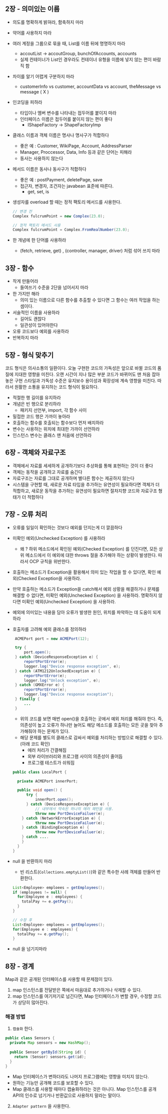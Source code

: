 ## 2장 - 의미있는 이름

- 의도를 명확하게 밝혀라, 함축하지 마라

- 약어를 사용하지 마라
- 여러 계정을 그룹으로 묶을 때, List를 이름 뒤에 명명하지 마라
  - accoutList -> accoutGroup, bunchOfAccounts, accounts
  - 실제 컨테이너가 List인 경우라도 컨테이너 유형을 이름에 넣지 않는 편이 바람직 함
- 차이를 알기 어렵게 구분하지 마라
  - customerInfo vs customer, accountData vs account, theMessage vs message  ( X )

- 인코딩을 피하라

  - 타입이나 멤버 변수를 나타내는 접두어를 붙이지 마라
  - 인터페이스 이름은 접두어를 붙이지 않는 편이 좋다
    - IShapeFactory -> ShapeFactoryImp

- 클래스 이름과 객체 이름은 명사나 명사구가 적합하다

  - 좋은 예 : Customer, WikiPage, Account, AddressParser
  - Manager, Proccessor, Data, Info 등과 같은 단어는 피해라
  - 동사는 사용하지 않는다

- 메서드 이름은 동사나 동사구가 적합하다

  - 좋은 예 : postPayment, deletePage, save
  - 접근자, 변경자, 조건자는 javabean 표준에 따른다.
    - get, set, is

- 생성자를 overload 할 때는 정적 팩토리 메서드를 사용한다.

  ```java
  // 변경 전
  Complex fulcrumPoint = new Complex(23.0);
  
  // 정적 팩토리 메서드 사용
  Complex fulcrumPoint = Complex.FromRealNumber(23.0);
  ```

- 한 개념에 한 단어를 사용하라
  - (fetch, retrieve, get) , (controller, manager, driver) 처럼 섞어 쓰지 마라

## 3장 - 함수

- 작게 만들어라
  - 들여쓰기 수준을 2단을 넘어서지 마라
- 한 가지만 해라
  - 의미 있는 이름으로 다른 함수를 추출할 수 있다면 그 함수는 여러 작업을 하는 셈이다.
- 서술적인 이름을 사용하라
  - 길어도 괜찮다
  - 일관성이 있어야한다
- 오류 코드보다 예외를 사용하라
- 반복하지 마라

## 5장 - 형식 맞추기

코드 형식은 의사소통의 일환이다. 오늘 구현한 코드의 가독성은 앞으로 바뀔 코드의 품질에 지대한 영향을 미친다. 오랜 시간이 지나 많은 부분 코드가 바뀌어도 맨 처음 잡아놓은 구현 스타일과 가독성 수준은 유지보수 용이성과 확장성에 계속 영향을 미친다. 따라서 원활한 소통을 유지하는 코드 형식이 필요하다.

- 적절한 행 길이를 유지하라
- 개념은 빈 행으로 분리하라
  - 패키지 선언부, import, 각 함수 사이
- 밀접한 코드 행은 가까이 놓아라
- 호출하는 함수를 호출되는 함수보다 먼저 배치하라
- 변수는 사용하는 위치에 최대한 가까이 선언하라
- 인스턴스 변수는 클래스 맨 처음에 선언하라

## 6장 - 객체와 자료구조

- 객체에서 자료를 세세하게 공개하기보다 추상화를 통해 표현하는 것이 더 좋다
- 객체는 동작을 공개하고 자료를 숨긴다
- 자료구조는 자료를 그대로 공개하며 별다른 함수는 제공하지 않는다
- 시스템을 구현할 때, 새로운 자료 타입을 추가하는 유연성이 필요하다면 객체가 더 적합하고, 새로운 동작을 추가하는 유연성이 필요하면 절차지향 코드와 자료구조 형태가 더 적합하다

## 7장 - 오류 처리

- 오류를 일일이 확인하는 것보다 예외를 던지는게 더 깔끔하다
- 미확인 예외(Unchecked Exception) 를 사용하라
  - 왜 ? 하위 메소드에서 확인된 예외(Checked Exception) 를 던진다면, 모든 상위 메소드에서 이 예외에 대한 throws 절을 추가해야 하는 상황이 발생한다. 따라서 OCP 규칙을 위반한다.
- 호출하는 메소드가 Exception을 활용해서  의미 있는 작업을 할 수 있다면, 확인 예외(Checked Exception을 사용하라.
- 만약 호출하는 메소드가 Exception을 catch해서 예외 상황을 해결하거나 문제를 해결할 수 없다면, 미확인 예외(Unchecked Exception) 을 사용하라. 명확하지 않다면 미확인 예외(Unchecked Exception) 을 사용하라.

- 예외에 의미있는 내용을 담아 오류가 발생한 원인, 위치를 파악하는 데 도움이 되게 하라

- 호출자를 고려해 예외 클래스를 정의하라

  ```java
   ACMEPort port = new ACMEPort(12);
  
   try {
       port.open();
   } catch (DeviceResponseException e) {
       reportPortError(e);
       logger.log("Device response exception", e);
   } catch (ATM1212UnlockedException e) {
       reportPortError(e);
       logger.log("Unlock exception", e);
   } catch (GMXError e) {
       reportPortError(e);
       logger.log("Device response exception");
   } finally {
       ...
   }
  ```

  - 위의 코드를 보면 매번 open()을 호출하는 곳에서 예외 처리를 해줘야 한다. 즉, 의존성이 높고 오류가 하나만 늘어도 해당 메소드를 호출하는 모든 곳을 찾아 추가해줘야 하는 문제가 있다.
  - 해당 문제를 별도의 클래스로 감싸서 예외를 처리하는 방법으로 해결할 수 있다. (아래 코드 확인)
    - 에러 처리가 간결해짐
    - 외부 라이브러리와 프로그램 사이의 의존성이 줄어듬
    - 프로그램 테스트가 쉬워짐

  ```java
  public class LocalPort {
  
    private ACMEPort innerPort;
  
    public void open() {
  		try { 
  			innerPort.open();
  		} catch (DeviceResponseException e) {
  			// 내부에서 약속된 하나의 에러 패턴을 사용.
  			throw new PortDeviceFailuer(e);
  	  } catch (NetworkErrorException e) { 
  			throw new PortDeviceFailuer(e);
  	  } catch (BindingException e) {
  			throw new PortDeviceFailuer(e);
  	  } catch ....
  	  }
  	}
  }
  ```

- null 을 반환하지 마라

  - 빈 리스트(`Collections.emptyList()`)와 같은 특수한 사례 객체를 만들어 반환한다.

  ```java
  List<Employee> emploees = getEmployees();
  if (employees != null) {
    for(Employee e : employees) {
      totalPay += e.getPay();
    }
  }
  
  // 수정 후
  List<Employee> emploees = getEmployees();
  for(Employee e : employees) {
    totalPay += e.getPay();
  }
  ```

- null 을 넘기지마라

## 8장 - 경계

Map과 같은 공개된 인터페이스를 사용할 때 문제점이 있다.

1. map 인스턴스를 전달받은 쪽에서 마음대로 추가하거나 삭제할 수 있다.
2. map 인스턴스를 여기저기로 넘긴다면, Map 인터페이스가 변할 경우, 수정할 코드가 상당히 많아진다.

### 해결 방법

1. `캡슐화` 한다.

```java
public class Sensors {
  private Map sensors = new HashMap();
  
  public Sensor getById(String id) {
    return (Sensor) sensors.get(id);
  }
}
```

- Map 인터페이스가 변하더라도 나머지 프로그램에는 영향을 미치지 않는다.
- 원하는 기능만 공개해 코드를 보호할 수 있다.
- Map 클래스를 사용할 때마다 캡슐화하라는 것은 아니다. Map 인스턴스를 공개 API의 인수로 넘기거나 반환값으로 사용하지 말라는 말이다.

2. `Adapter pattern` 을 사용한다. 
